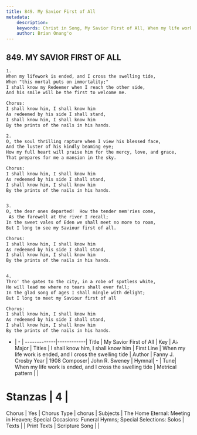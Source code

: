 ```yaml
---
title: 849. My Savior First of All
metadata:
    description: 
    keywords: Christ in Song, My Savior First of All, When my life work is ended, and I cross the swelling tide, I shall know him, I shall know him
    author: Brian Onang'o
---
```



## 849. MY SAVIOR FIRST OF ALL

```txt
1.
When my lifework is ended, and I cross the swelling tide,
When "this mortal puts on immortality;"
I shall know my Redeemer when I reach the other side,
And his smile will be the first to welcome me.

Chorus:
I shall know him, I shall know him
As redeemed by his side I shall stand,
I shall know him, I shall know him
By the prints of the nails in his hands.

2.
O, the soul thrilling rapture when I view his blessed face,
And the luster of his kindly beaming eye;
How my full heart will praise him for the mercy, love, and grace,
That prepares for me a mansion in the sky. 

Chorus:
I shall know him, I shall know him
As redeemed by his side I shall stand,
I shall know him, I shall know him
By the prints of the nails in his hands.


3.
O, the dear ones departed!  How the tender mem'ries come,
 As the farewell at the river I recall;
In the sweet vales of Eden we shall meet no more to roam,
But I long to see my Saviour first of all. 

Chorus:
I shall know him, I shall know him
As redeemed by his side I shall stand,
I shall know him, I shall know him
By the prints of the nails in his hands.


4.
Thro' the gates to the city, in a robe of spotless white,
He will lead me where no tears shall ever fall;
In the glad song of ages I shall mingle with delight;
But I long to meet my Saviour first of all 

Chorus:
I shall know him, I shall know him
As redeemed by his side I shall stand,
I shall know him, I shall know him
By the prints of the nails in his hands.


```

- |   -  |
-------------|------------|
Title | My Savior First of All |
Key | A♭ Major |
Titles | I shall know him, I shall know him |
First Line | When my life work is ended, and I cross the swelling tide |
Author | Fanny J. Crosby
Year | 1908
Composer| John R. Sweney |
Hymnal|  - |
Tune| When my life work is ended, and I cross the swelling tide |
Metrical pattern | |
# Stanzas | 4 |
Chorus | Yes |
Chorus Type | chorus |
Subjects | The Home Eternal: Meeting in Heaven; Special Occasions: Funeral Hymns; Special Selections: Solos |
Texts |  |
Print Texts | 
Scripture Song |  |
  
